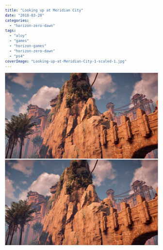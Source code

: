 ```yaml
---
title: "Looking up at Meridian City"
date: "2018-03-28"
categories: 
  - "horizon-zero-dawn"
tags: 
  - "aloy"
  - "games"
  - "horizon-games"
  - "horizon-zero-dawn"
  - "ps4"
coverImage: "Looking-up-at-Meridian-City-1-scaled-1.jpg"
---
```


[![](images/Looking-up-at-Meridian-City-1-scaled-1.jpg)](images/Looking-up-at-Meridian-City-1-scaled-1.jpg)
[![](images/Looking-up-at-Meridian-City-1-scaled-1.jpg)](images/Looking-up-at-Meridian-City-1-scaled-1.jpg)

